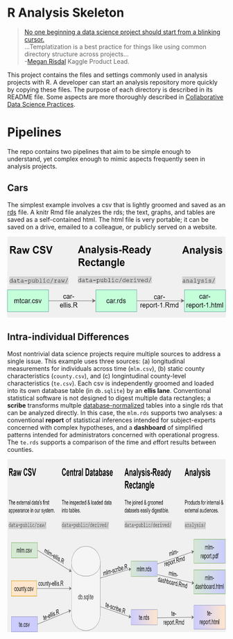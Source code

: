 R Analysis Skeleton
=====================

> [No one beginning a data science project should start from a blinking cursor.](https://towardsdatascience.com/better-collaborative-data-science-d2006b9c0d39) <br/>...Templatization is a best practice for things like using common directory structure across projects...<br/>
> -[Megan Risdal](https://towardsdatascience.com/@meganrisdal) Kaggle Product Lead.

This project contains the files and settings commonly used in analysis projects with R.  A developer can start an analysis repository more quickly by copying these files.  The purpose of each directory is described in its README file.  Some aspects are more thoroughly described in [Collaborative Data Science Practices](https://ouhscbbmc.github.io/data-science-practices-1/).

Pipelines
=====================

The repo contains two pipelines that aim to be simple enough to understand, yet complex enough to mimic aspects frequently seen in analysis projects.

Cars
--------------------------

The simplest example involves a csv that is lightly groomed and saved as an [rds]() file.  A knitr Rmd file analyzes the rds; the text, graphs, and tables are saved as a self-contained html.  The html file is very portable; it can be saved on a drive, emailed to a colleague, or publicly served on a website.

<img src="documentation/images/flow-skeleton-car.png" alt="flow-skeleton-car" height="187" >

Intra-individual Differences
--------------------------

 Most nontrivial data science projects require multiple sources to address a single issue.  This example uses three sources: (a) longitudinal measurements for individuals across time (`mlm.csv`), (b) static county characteristics (`county.csv`), and (c) longintudinal county-level characteristics (`te.csv`).  Each csv is independently groomed and loaded into its own database table (in `db.sqlite`) by an **ellis lane**.  Conventional statistical software is not designed to digest multiple data rectangles; a **scribe** transforms multple   [database-normalized](https://www.essentialsql.com/get-ready-to-learn-sql-database-normalization-explained-in-simple-english/) tables into a single rds that can be analyzed directly.  In this case, the `mlm.rds` supports two analyses: a conventional **report** of statistical inferences intended for subject-experts concerned with complex hypotheses, and a **dashboard** of simplified patterns intended for administrators concerned with operational progress.  The `te.rds` supports a comparison of the *t*ime and *e*ffort results between counties.

<img src="documentation/images/flow-skeleton.png" alt="flow-skeleton" height="399" >
